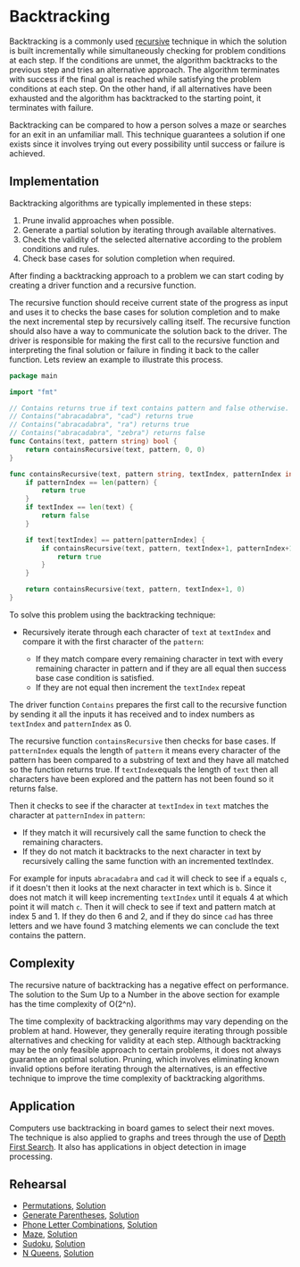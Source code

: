 # Backtracking

Backtracking is a commonly used [recursive](../recursion) technique in which the solution is built incrementally while simultaneously checking for problem conditions at each step. If the conditions are unmet, the algorithm backtracks to the previous step and tries an alternative approach. The algorithm terminates with success if the final goal is reached while satisfying the problem conditions at each step. On the other hand, if all alternatives have been exhausted and the algorithm has backtracked to the starting point, it terminates with failure.

Backtracking can be compared to how a person solves a maze or searches for an exit in an unfamiliar mall. This technique guarantees a solution if one exists since it involves trying out every possibility until success or failure is achieved.

## Implementation

Backtracking algorithms are typically implemented in these steps:

1. Prune invalid approaches when possible.
2. Generate a partial solution by iterating through available alternatives.
3. Check the validity of the selected alternative according to the problem conditions and rules.
4. Check base cases for solution completion when required.

After finding a backtracking approach to a problem we can start coding by creating a driver function and a recursive function.

The recursive function should receive current state of the progress as input and uses it to checks the base cases for solution completion and to make the next incremental step by recursively calling itself. The recursive function should also have a way to communicate the solution back to the driver. The driver is responsible for making the first call to the recursive function and interpreting the final solution or failure in finding it back to the caller function. Lets review an example to illustrate this process.

```Go
package main

import "fmt"

// Contains returns true if text contains pattern and false otherwise. For example:
// Contains("abracadabra", "cad") returns true
// Contains("abracadabra", "ra") returns true
// Contains("abracadabra", "zebra") returns false
func Contains(text, pattern string) bool {
	return containsRecursive(text, pattern, 0, 0)
}

func containsRecursive(text, pattern string, textIndex, patternIndex int) bool {
	if patternIndex == len(pattern) {
		return true 
	}
	if textIndex == len(text) {
		return false 
	}

	if text[textIndex] == pattern[patternIndex] {
		if containsRecursive(text, pattern, textIndex+1, patternIndex+1) {
			return true
		}
	}

	return containsRecursive(text, pattern, textIndex+1, 0)
}
```

To solve this problem using the backtracking technique:

* Recursively iterate through each character of `text` at `textIndex` and compare it with the first character of the `pattern`:

    * If they match compare every remaining character in text with every remaining character in pattern and if they are all equal then success base case condition is satisfied.
    * If they are not equal then  increment the `textIndex` repeat

The driver function `Contains` prepares the first call to the recursive function by sending it all the inputs it has received and to index numbers as `textIndex` and `patternIndex` as 0.

The recursive function `containsRecursive` then checks for base cases. If `patternIndex` equals the length of `pattern` it means every character of the pattern has been compared to a substring of text and they have all matched so the function returns true. If `textIndex`equals the length of `text` then all characters have been explored and the pattern has not been found so it returns false.

Then it checks to see if the character at `textIndex` in `text` matches the character at `patternIndex` in `pattern`:

* If they match it will recursively call the same function to check the remaining characters.
* If they do not match it backtracks to the next character in text by recursively calling the same function with an incremented textIndex.

For example for inputs `abracadabra` and `cad` it will check to see if `a` equals `c`, if it doesn't then it looks at the next character in text which is `b`. Since it does not match it will keep incrementing `textIndex` until it equals 4 at which point it will match `c`. Then it will check to see if text and pattern match at index 5 and 1. If they do then 6 and 2, and if they do since `cad` has three letters and we have found 3 matching elements we can conclude the text contains the pattern.

## Complexity

The recursive nature of backtracking has a negative effect on performance. The solution to the Sum Up to a Number in the above section for example has the time complexity of O(2^n).

The time complexity of backtracking algorithms may vary depending on the problem at hand. However, they generally require iterating through possible alternatives and checking for validity at each step. Although backtracking may be the only feasible approach to certain problems, it does not always guarantee an optimal solution. Pruning, which involves eliminating known invalid options before iterating through the alternatives, is an effective technique to improve the time complexity of backtracking algorithms.

## Application

Computers use backtracking in board games to select their next moves. The technique is also applied to graphs and trees through the use of [Depth First Search](../graph/graph#depth-first-search---dfs). It also has applications in object detection in image processing.

## Rehearsal

* [Permutations](./permutations_test.go), [Solution](./permutations.go)
* [Generate Parentheses](./generate_parentheses_test.go), [Solution](./generate_parentheses.go)
* [Phone Letter Combinations](./phone_letter_combinations_test.go), [Solution](./phone_letter_combinations.go)
* [Maze](./maze_test.go), [Solution](./maze.go)
* [Sudoku](./sudoku_test.go), [Solution](./sudoku.go)
* [N Queens](./n_queens_test.go), [Solution](./n_queens.go)
